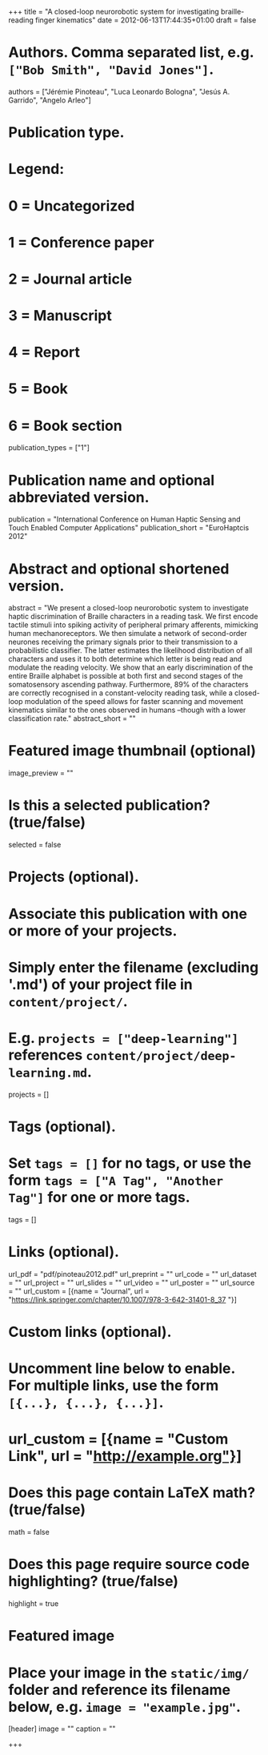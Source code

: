 +++
title = "A closed-loop neurorobotic system for investigating braille-reading finger kinematics"
date = 2012-06-13T17:44:35+01:00
draft = false

# Authors. Comma separated list, e.g. `["Bob Smith", "David Jones"]`.
authors = ["Jérémie Pinoteau", "Luca Leonardo Bologna", "Jesús A. Garrido", "Angelo Arleo"]

# Publication type.
# Legend:
# 0 = Uncategorized
# 1 = Conference paper
# 2 = Journal article
# 3 = Manuscript
# 4 = Report
# 5 = Book
# 6 = Book section
publication_types = ["1"]

# Publication name and optional abbreviated version.
publication = "International Conference on Human Haptic Sensing and Touch Enabled Computer Applications"
publication_short = "EuroHaptcis 2012"

# Abstract and optional shortened version.
abstract = "We present a closed-loop neurorobotic system to investigate haptic discrimination of Braille characters in a reading task. We first encode tactile stimuli into spiking activity of peripheral primary afferents, mimicking human mechanoreceptors. We then simulate a network of second-order neurones receiving the primary signals prior to their transmission to a probabilistic classifier. The latter estimates the likelihood distribution of all characters and uses it to both determine which letter is being read and modulate the reading velocity. We show that an early discrimination of the entire Braille alphabet is possible at both first and second stages of the somatosensory ascending pathway. Furthermore, 89% of the characters are correctly recognised in a constant-velocity reading task, while a closed-loop modulation of the speed allows for faster scanning and movement kinematics similar to the ones observed in humans –though with a lower classification rate."
abstract_short = ""

# Featured image thumbnail (optional)
image_preview = ""

# Is this a selected publication? (true/false)
selected = false

# Projects (optional).
#   Associate this publication with one or more of your projects.
#   Simply enter the filename (excluding '.md') of your project file in `content/project/`.
#   E.g. `projects = ["deep-learning"]` references `content/project/deep-learning.md`.
projects = []

# Tags (optional).
#   Set `tags = []` for no tags, or use the form `tags = ["A Tag", "Another Tag"]` for one or more tags.
tags = []

# Links (optional).
url_pdf = "pdf/pinoteau2012.pdf"
url_preprint = ""
url_code = ""
url_dataset = ""
url_project = ""
url_slides = ""
url_video = ""
url_poster = ""
url_source = ""
url_custom = [{name = "Journal", url = "https://link.springer.com/chapter/10.1007/978-3-642-31401-8_37 "}]

# Custom links (optional).
#   Uncomment line below to enable. For multiple links, use the form `[{...}, {...}, {...}]`.
# url_custom = [{name = "Custom Link", url = "http://example.org"}]

# Does this page contain LaTeX math? (true/false)
math = false

# Does this page require source code highlighting? (true/false)
highlight = true

# Featured image
# Place your image in the `static/img/` folder and reference its filename below, e.g. `image = "example.jpg"`.
[header]
image = ""
caption = ""

+++


